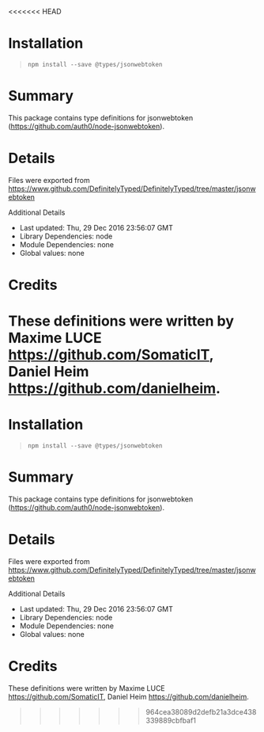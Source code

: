 <<<<<<< HEAD
# Installation
> `npm install --save @types/jsonwebtoken`

# Summary
This package contains type definitions for jsonwebtoken (https://github.com/auth0/node-jsonwebtoken).

# Details
Files were exported from https://www.github.com/DefinitelyTyped/DefinitelyTyped/tree/master/jsonwebtoken

Additional Details
 * Last updated: Thu, 29 Dec 2016 23:56:07 GMT
 * Library Dependencies: node
 * Module Dependencies: none
 * Global values: none

# Credits
These definitions were written by Maxime LUCE <https://github.com/SomaticIT>, Daniel Heim <https://github.com/danielheim>.
=======
# Installation
> `npm install --save @types/jsonwebtoken`

# Summary
This package contains type definitions for jsonwebtoken (https://github.com/auth0/node-jsonwebtoken).

# Details
Files were exported from https://www.github.com/DefinitelyTyped/DefinitelyTyped/tree/master/jsonwebtoken

Additional Details
 * Last updated: Thu, 29 Dec 2016 23:56:07 GMT
 * Library Dependencies: node
 * Module Dependencies: none
 * Global values: none

# Credits
These definitions were written by Maxime LUCE <https://github.com/SomaticIT>, Daniel Heim <https://github.com/danielheim>.
>>>>>>> 964cea38089d2defb21a3dce438339889cbfbaf1
